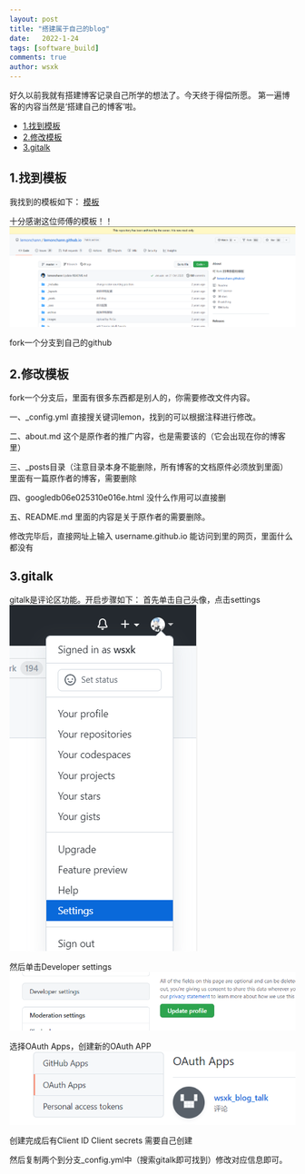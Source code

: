 ```yaml
---
layout: post
title: "搭建属于自己的blog"
date:   2022-1-24
tags: [software_build]
comments: true
author: wsxk
---
```

好久以前我就有搭建博客记录自己所学的想法了。今天终于得偿所愿。
第一遍博客的内容当然是‘搭建自己的博客’啦。<br>

- [1.找到模板](#1找到模板)
- [2.修改模板](#2修改模板)
- [3.gitalk](#3gitalk)


<!-- Google tag (gtag.js) -->
<script async src="https://www.googletagmanager.com/gtag/js?id=G-C22S5YSYL7"></script>
<script>
  window.dataLayer = window.dataLayer || [];
  function gtag(){dataLayer.push(arguments);}
  gtag('js', new Date());

  gtag('config', 'G-C22S5YSYL7');
</script>

## 1.找到模板
我找到的模板如下：
[模板](https://github.com/lemonchann/lemonchann.github.io)

十分感谢这位师傅的模板！！
![](https://raw.githubusercontent.com/wsxk/wsxk_pictures/main/2022-01-14-build_my_blog/1.png)

fork一个分支到自己的github 

## 2.修改模板
fork一个分支后，里面有很多东西都是别人的，你需要修改文件内容。

一、_config.yml
直接搜关键词lemon，找到的可以根据注释进行修改。

二、about.md
这个是原作者的推广内容，也是需要该的（它会出现在你的博客里）

三、_posts目录（注意目录本身不能删除，所有博客的文档原件必须放到里面）
里面有一篇原作者的博客，需要删除

四、googledb06e025310e016e.html
没什么作用可以直接删

五、README.md
里面的内容是关于原作者的需要删除。

修改完毕后，直接网址上输入
username.github.io
能访问到里的网页，里面什么都没有

## 3.gitalk
gitalk是评论区功能。开启步骤如下：
首先单击自己头像，点击settings
![](https://raw.githubusercontent.com/wsxk/wsxk_pictures/main/2022-01-14-build_my_blog/2.png)

然后单击Developer settings
![](https://raw.githubusercontent.com/wsxk/wsxk_pictures/main/2022-01-14-build_my_blog/3.png)

选择OAuth Apps，创建新的OAuth APP
![](https://raw.githubusercontent.com/wsxk/wsxk_pictures/main/2022-01-14-build_my_blog/4.png)

创建完成后有Client ID
Client secrets 需要自己创建

然后复制两个到分支_config.yml中（搜索gitalk即可找到）修改对应信息即可。

